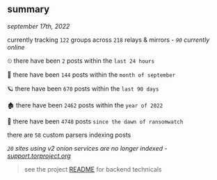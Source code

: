 
## summary
_september 17th, 2022_

currently tracking `122` groups across `218` relays & mirrors - _`90` currently online_

⏲ there have been `2` posts within the `last 24 hours`

🦈 there have been `144` posts within the `month of september`

🪐 there have been `670` posts within the `last 90 days`

🏚 there have been `2462` posts within the `year of 2022`

🦕 there have been `4748` posts `since the dawn of ransomwatch`

there are `58` custom parsers indexing posts

_`20` sites using v2 onion services are no longer indexed - [support.torproject.org](https://support.torproject.org/onionservices/v2-deprecation/)_

> see the project [README](https://github.com/joshhighet/ransomwatch#ransomwatch--) for backend technicals
